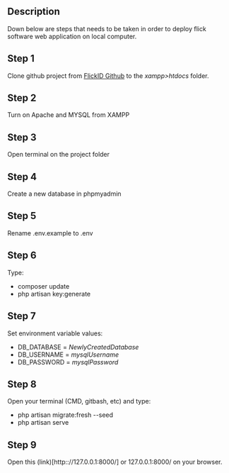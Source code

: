 ## Description
Down below are steps that needs to be taken in order to deploy flick software web application on local computer.

## Step 1
Clone github project from [FlickID Github](https://github.com/alibanana/97Dev-FlickID-Laravel) to the *xampp>htdocs* folder.

## Step 2
Turn on Apache and MYSQL from XAMPP

## Step 3
Open terminal on the project folder

## Step 4
Create a new database in phpmyadmin

## Step 5
Rename .env.example to .env

## Step 6
Type:
 - composer update
 - php artisan key:generate

## Step 7
Set environment variable values:
 - DB_DATABASE = *NewlyCreatedDatabase*
 - DB_USERNAME = *mysqlUsername*
 - DB_PASSWORD = *mysqlPassword*

## Step 8
Open your terminal (CMD, gitbash, etc) and type:
 - php artisan migrate:fresh --seed
 - php artisan serve

## Step 9
Open this (link)[http:://127.0.0.1:8000/] or 127.0.0.1:8000/ on your browser.
